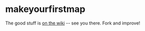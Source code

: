 # makeyourfirstmap

The good stuff is [on the wiki](https://github.com/mvexel/makeyourfirstmap/wiki/Let's-Make-a-Map!) -- see you there. Fork and improve!
